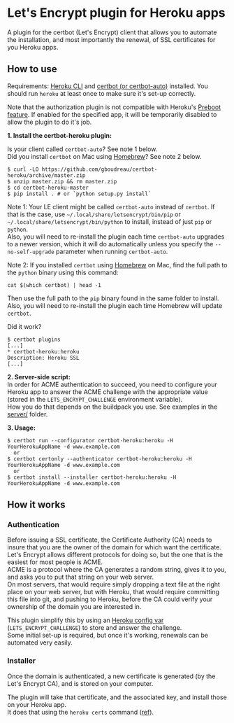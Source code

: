 # Let's Encrypt plugin for Heroku apps

A plugin for the certbot (Let's Encrypt) client that allows you to automate the installation, and most importantly the renewal, of SSL certificates for you Heroku apps.


## How to use

Requirements: [Heroku CLI](https://devcenter.heroku.com/articles/heroku-cli) and [certbot (or certbot-auto)](https://certbot.eff.org/) installed. You should run `heroku` at least once to make sure it's set-up correctly.

Note that the authorization plugin is not compatible with Heroku's [Preboot feature](https://devcenter.heroku.com/articles/preboot). If enabled for the specified app, it will be temporarily disabled to allow the plugin to do it's job.

__1. Install the certbot-heroku plugin:__

Is your client called `certbot-auto`? See note 1 below.  
Did you install `certbot` on Mac using [Homebrew](http://brew.sh)? See note 2 below.

    $ curl -LO https://github.com/gboudreau/certbot-heroku/archive/master.zip
    $ unzip master.zip && rm master.zip
    $ cd certbot-heroku-master
    $ pip install . # or `python setup.py install`

Note 1: Your LE client might be called `certbot-auto` instead of `certbot`.
If that is the case, use `~/.local/share/letsencrypt/bin/pip` or `~/.local/share/letsencrypt/bin/python` to install, instead of just `pip` or `python`.  
Also, you will need to re-install the plugin each time `certbot-auto` upgrades to a newer version, which it will do automatically unless you specify the `--no-self-upgrade` parameter when running `certbot-auto`.

Note 2: If you installed `certbot` using [Homebrew](http://brew.sh) on Mac, find the full path to the `python` binary using this command:

    cat $(which certbot) | head -1

Then use the full path to the `pip` binary found in the same folder to install.  
Also, you will need to re-install the plugin each time Homebrew will update `certbot`.
    
Did it work?

    $ certbot plugins
    [...]
    * certbot-heroku:heroku
    Description: Heroku SSL
    [...]

__2. Server-side script:__  
In order for ACME authentication to succeed, you need to configure your Heroku app to answer the ACME challenge with the appropriate value (stored in the `LETS_ENCRYPT_CHALLENGE` environment variable).  
How you do that depends on the buildpack you use. See examples in the [server/](https://github.com/gboudreau/certbot-heroku/tree/master/server) folder.

__3. Usage:__

    $ certbot run --configurator certbot-heroku:heroku -H YourHerokuAppName -d www.example.com
      or
    $ certbot certonly --authenticator certbot-heroku:heroku -H YourHerokuAppName -d www.example.com
      or
    $ certbot install --installer certbot-heroku:heroku -H YourHerokuAppName -d www.example.com


## How it works

### Authentication
Before issuing a SSL certificate, the Certificate Authority (CA) needs to insure that you are the owner of the domain for which want the certificate.  
Let's Encrypt allows different protocols for doing so, but the one that is the easiest for most people is ACME.  
ACME is a protocol where the CA generates a random string, gives it to you, and asks you to put that string on your web server.  
On most servers, that would require simply dropping a text file at the right place on your web server, but with Heroku, that would require committing this file into git, and pushing to Heroku, before the CA could verify your ownership of the domain you are interested in.

This plugin simplify this by using an [Heroku config var](https://devcenter.heroku.com/articles/config-vars) (`LETS_ENCRYPT_CHALLENGE`) to store and answer the challenge.  
Some initial set-up is required, but once it's working, renewals can be automated very easily.

### Installer
Once the domain is authenticated, a new certificate is generated (by the Let's Encrypt CA), and is stored on your computer.

The plugin will take that certificate, and the associated key, and install those on your Heroku app.  
It does that using the `heroku certs` command ([ref](https://devcenter.heroku.com/articles/ssl)).
